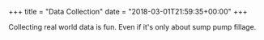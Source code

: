 +++
title = "Data Collection"
date = "2018-03-01T21:59:35+00:00"
+++

Collecting real world data is fun. Even if it's only about sump pump fillage.
			